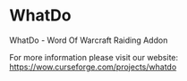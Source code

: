 # WhatDo
WhatDo - Word Of Warcraft Raiding Addon

For more information please visit our website: https://wow.curseforge.com/projects/whatdo
